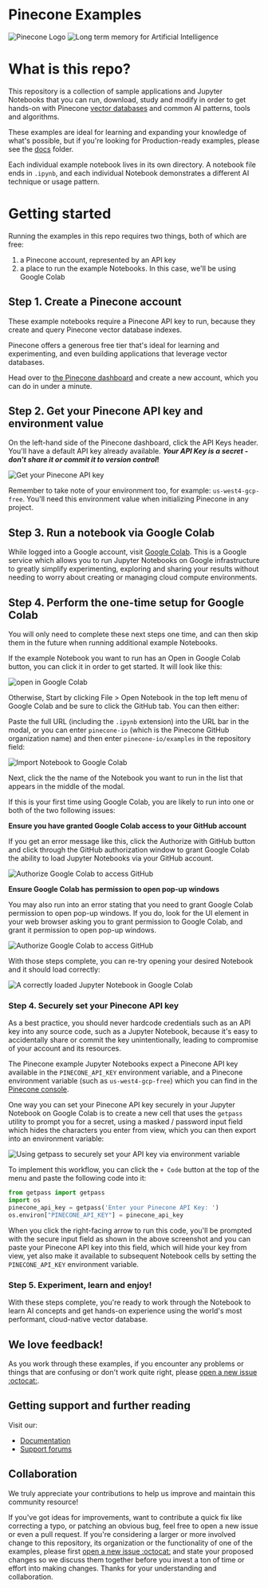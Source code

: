 # Pinecone Examples

![Pinecone Logo](./images/pinecone_logo_w_background.png)
![Long term memory for Artificial Intelligence](./images/long-term-memory-for-ai.jpeg)

# What is this repo?

This repository is a collection of sample applications and Jupyter Notebooks that you can run, download, study and modify in order to get hands-on with 
Pinecone [vector databases](https://www.pinecone.io/learn/vector-database/) and common AI patterns, tools and algorithms.

These examples are ideal for learning and expanding your knowledge of what's possible, but if you're looking for Production-ready examples, please see the [docs](../docs) folder.

Each individual example notebook lives in its own directory. A notebook file ends in `.ipynb`, and each individual Notebook demonstrates a different AI technique or usage pattern. 

# Getting started 

Running the examples in this repo requires two things, both of which are free: 
1. a Pinecone account, represented by an API key
1. a place to run the example Notebooks. In this case, we'll be using Google Colab

## Step 1. Create a Pinecone account

These example notebooks require a Pinecone API key to run, because they create and query Pinecone vector database indexes.

Pinecone offers a generous free tier that's ideal for learning and experimenting, and even building applications that leverage vector databases.

Head over to [the Pinecone dashboard](https://app.pinecone.io/) and create a new account, which you can do in under a minute. 

## Step 2. Get your Pinecone API key and environment value

On the left-hand side of the Pinecone dashboard, click the API Keys header. You'll have a default API key already available. **_Your API Key is a secret - don't share it or commit it to version control_!**

![Get your Pinecone API key](./images/pinecone-api-keys.png)

Remember to take note of your environment too, for example: `us-west4-gcp-free`. You'll need this environment value when initializing Pinecone in any project.


## Step 3. Run a notebook via Google Colab

While logged into a Google account, visit [Google Colab](https://colab.research.google.com/). This is a Google service which allows you to run Jupyter Notebooks on Google infrastructure to greatly simplify experimenting, exploring and sharing your results 
without needing to worry about creating or managing cloud compute environments.

## Step 4. Perform the one-time setup for Google Colab 

You will only need to complete these next steps one time, and can then skip them in the future when running additional example Notebooks.

If the example Notebook you want to run has an Open in Google Colab button, you can click it in order to get started. It will look like this:

![open in Google Colab](./images/open-in-collab-button.svg)

Otherwise, Start by clicking File > Open Notebook in the top left menu of Google Colab and be sure to click the GitHub tab. You can then either: 

Paste the full URL (including the `.ipynb` extension) into the URL bar in the modal, or you can enter `pinecone-io` (which is the Pinecone GitHub organization name) and then enter `pinecone-io/examples` in the repository field: 

![Import Notebook to Google Colab](./images/import-pinecone-notebook-in-google-collab.png)

Next, click the the name of the Notebook you want to run in the list that appears in the middle of the modal.

If this is your first time using Google Colab, you are likely to run into one or both of the two following issues: 

**Ensure you have granted Google Colab access to your GitHub account**

If you get an error message like this, click the Authorize with GitHub button and click through the GitHub authorization window to grant Google Colab the ability to load Jupyter Notebooks via your GitHub account.

![Authorize Google Colab to access GitHub](./images/google-collab-authorize-github.png)

**Ensure Google Colab has permission to open pop-up windows**

You may also run into an error stating that you need to grant Google Colab permission to open pop-up windows. If you do, look for the UI element in your web browser asking you to grant permission to Google Colab, and grant it permission to open pop-up windows.

![Authorize Google Colab to access GitHub](./images/google-collab-pop-up-windows-blocked.png)

With those steps complete, you can re-try opening your desired Notebook and it should load correctly: 

![A correctly loaded Jupyter Notebook in Google Colab](./images/google-colab-loaded-jupyter-notebook.png)

### Step 4. Securely set your Pinecone API key 

As a best practice, you should never hardcode credentials such as an API key into any source code, such as a Jupyter Notebook, because it's easy to accidentally share or commit the key unintentionally, leading to compromise of your account and its resources. 

The Pinecone example Jupyter Notebooks expect a Pinecone API key available in the `PINECONE_API_KEY` environment variable, and a Pinecone environment variable (such as `us-west4-gcp-free`) which you can find in the [Pinecone console](https://app.pinecone.io).

One way you can set your Pinecone API key securely in your Jupyter Notebook on Google Colab is to create a new cell that uses the `getpass` utility to prompt you for a secret, using a masked / password input field which hides the characters you enter from view, 
which you can then export into an environment variable: 

![Using getpass to securely set your API key via environment variable](./images/getpass-to-securely-set-pinecone-api-key.png)

To implement this workflow, you can click the `+ Code` button at the top of the menu and paste the following code into it: 

```python
from getpass import getpass 
import os
pinecone_api_key = getpass('Enter your Pinecone API Key: ')
os.environ["PINECONE_API_KEY"] = pinecone_api_key
```
When you click the right-facing arrow to run this code, you'll be prompted with the secure input field as shown in the above screenshot and you can paste your Pinecone API key into this field, which will hide your key from view, yet also make it available to subsequent 
Notebook cells by setting the `PINECONE_API_KEY` environment variable.


### Step 5. Experiment, learn and enjoy!

With these steps complete, you're ready to work through the Notebook to learn AI concepts and get hands-on experience using the world's most performant, cloud-native vector database.

## We love feedback! 

As you work through these examples, if you encounter any problems or things that are confusing or don't work quite right, please [open a new issue :octocat:](https://github.com/pinecone-io/examples/issues/new).

## Getting support and further reading 

Visit our: 
* [Documentation](https://docs.pinecone.io)
* [Support forums](https://community.pinecone.io)

## Collaboration

We truly appreciate your contributions to help us improve and maintain this community resource!

If you've got ideas for improvements, want to contribute a quick fix like correcting a typo, or patching an obvious bug, feel free to open a new issue or even a pull request. If you're considering a larger or more involved change to this repository, its organization or the functionality of 
one of the examples, please first [open a new issue :octocat:](https://github.com/pinecone-io/examples/issues/new) and state your proposed changes so we discuss them together before you invest a ton of time or effort into making changes. Thanks for your understanding and collaboration. 
